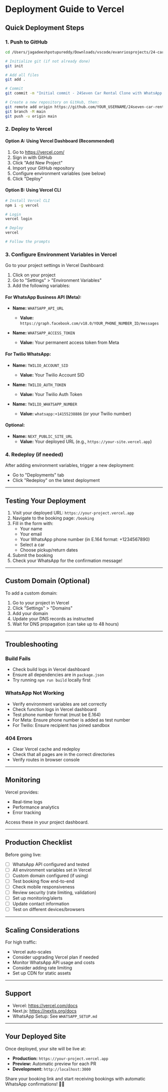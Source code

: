 # Deployment Guide to Vercel

## Quick Deployment Steps

### 1. Push to GitHub

```bash
cd /Users/jagadeeshpotupureddy/Downloads/vscode/evanriosprojects/24-carSevenClone

# Initialize git (if not already done)
git init

# Add all files
git add .

# Commit
git commit -m "Initial commit - 24Seven Car Rental Clone with WhatsApp integration"

# Create a new repository on GitHub, then:
git remote add origin https://github.com/YOUR_USERNAME/24seven-car-rental.git
git branch -M main
git push -u origin main
```

### 2. Deploy to Vercel

#### Option A: Using Vercel Dashboard (Recommended)

1. Go to https://vercel.com/
2. Sign in with GitHub
3. Click "Add New Project"
4. Import your GitHub repository
5. Configure environment variables (see below)
6. Click "Deploy"

#### Option B: Using Vercel CLI

```bash
# Install Vercel CLI
npm i -g vercel

# Login
vercel login

# Deploy
vercel

# Follow the prompts
```

### 3. Configure Environment Variables in Vercel

Go to your project settings in Vercel Dashboard:
1. Click on your project
2. Go to "Settings" > "Environment Variables"
3. Add the following variables:

#### For WhatsApp Business API (Meta):
- **Name:** `WHATSAPP_API_URL`
  - **Value:** `https://graph.facebook.com/v18.0/YOUR_PHONE_NUMBER_ID/messages`
  
- **Name:** `WHATSAPP_ACCESS_TOKEN`
  - **Value:** Your permanent access token from Meta

#### For Twilio WhatsApp:
- **Name:** `TWILIO_ACCOUNT_SID`
  - **Value:** Your Twilio Account SID
  
- **Name:** `TWILIO_AUTH_TOKEN`
  - **Value:** Your Twilio Auth Token
  
- **Name:** `TWILIO_WHATSAPP_NUMBER`
  - **Value:** `whatsapp:+14155238886` (or your Twilio number)

#### Optional:
- **Name:** `NEXT_PUBLIC_SITE_URL`
  - **Value:** Your deployed URL (e.g., `https://your-site.vercel.app`)

### 4. Redeploy (if needed)

After adding environment variables, trigger a new deployment:
- Go to "Deployments" tab
- Click "Redeploy" on the latest deployment

---

## Testing Your Deployment

1. Visit your deployed URL: `https://your-project.vercel.app`
2. Navigate to the booking page: `/booking`
3. Fill in the form with:
   - Your name
   - Your email
   - Your WhatsApp phone number (in E.164 format: +1234567890)
   - Select a car
   - Choose pickup/return dates
4. Submit the booking
5. Check your WhatsApp for the confirmation message!

---

## Custom Domain (Optional)

To add a custom domain:

1. Go to your project in Vercel
2. Click "Settings" > "Domains"
3. Add your domain
4. Update your DNS records as instructed
5. Wait for DNS propagation (can take up to 48 hours)

---

## Troubleshooting

### Build Fails
- Check build logs in Vercel dashboard
- Ensure all dependencies are in `package.json`
- Try running `npm run build` locally first

### WhatsApp Not Working
- Verify environment variables are set correctly
- Check function logs in Vercel dashboard
- Test phone number format (must be E.164)
- For Meta: Ensure phone number is added as test number
- For Twilio: Ensure recipient has joined sandbox

### 404 Errors
- Clear Vercel cache and redeploy
- Check that all pages are in the correct directories
- Verify routes in browser console

---

## Monitoring

Vercel provides:
- Real-time logs
- Performance analytics
- Error tracking

Access these in your project dashboard.

---

## Production Checklist

Before going live:

- [ ] WhatsApp API configured and tested
- [ ] All environment variables set in Vercel
- [ ] Custom domain configured (if using)
- [ ] Test booking flow end-to-end
- [ ] Check mobile responsiveness
- [ ] Review security (rate limiting, validation)
- [ ] Set up monitoring/alerts
- [ ] Update contact information
- [ ] Test on different devices/browsers

---

## Scaling Considerations

For high traffic:
- Vercel auto-scales
- Consider upgrading Vercel plan if needed
- Monitor WhatsApp API usage and costs
- Consider adding rate limiting
- Set up CDN for static assets

---

## Support

- Vercel: https://vercel.com/docs
- Next.js: https://nextjs.org/docs
- WhatsApp Setup: See `WHATSAPP_SETUP.md`

---

## Your Deployed Site

Once deployed, your site will be live at:
- **Production:** `https://your-project.vercel.app`
- **Preview:** Automatic preview for each PR
- **Development:** `http://localhost:3000`

Share your booking link and start receiving bookings with automatic WhatsApp confirmations! 🚗✨
